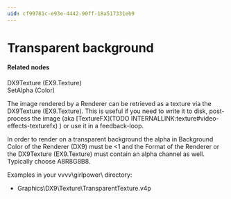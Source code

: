 ```yaml
---
uid: cf99781c-e93e-4442-90ff-18a517331eb9
---
```


# Transparent background


#### Related nodes
<span class="node">DX9Texture (EX9.Texture)</span>  
<span class="node">SetAlpha (Color)</span>  



The image rendered by a Renderer can be retrieved as a texture via the <span class="node">DX9Texture (EX9.Texture)</span>. This is useful if you need to write it to disk, post-process the image (aka [TextureFX](TODO INTERNALLINK:texture#video-effects-texturefx) ) or use it in a feedback-loop.  

In order to render on a transparent background the alpha in <span class="pin">Background Color</span> of the <span class="node">Renderer (DX9)</span> must be <1 and the <span class="pin">Format</span> of the Renderer or the <span class="node">DX9Texture (EX9.Texture)</span> must contain an alpha channel as well. Typically choose A8R8G8B8.  

Examples in your vvvv\girlpower\ directory:  
* Graphics\DX9\Texture\TransparentTexture.v4p  


